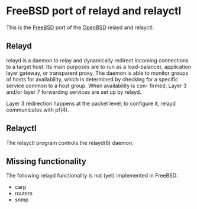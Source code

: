 FreeBSD port of relayd and relayctl
===================================

This is the [FreeBSD][1] port of the [OpenBSD][2] relayd and relayctl.

## Relayd

relayd is a daemon to relay and dynamically redirect incoming connections
to a target host.  Its main purposes are to run as a load-balancer,
application layer gateway, or transparent proxy.  The daemon is able to
monitor groups of hosts for availability, which is determined by checking
for a specific service common to a host group.  When availability is con-
firmed, Layer 3 and/or layer 7 forwarding services are set up by relayd.

Layer 3 redirection happens at the packet level; to configure it, relayd
communicates with pf(4).

## Relayctl

The relayctl program controls the relayd(8) daemon.

## Missing functionality

The following relayd functionality is not (yet) implemented in FreeBSD:
 - carp
 - routers
 - snmp

[1]: http://www.freebsd.org/
[2]: http://www.openbsd.org/
